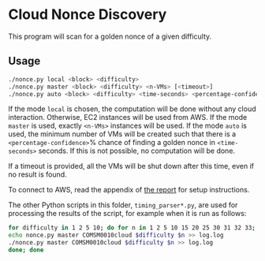 # Cloud Nonce Discovery

This program will scan for a golden nonce of a given difficulty.

## Usage

```bash
./nonce.py local <block> <difficulty>
./nonce.py master <block> <difficulty> <n-VMs> [<timeout>]
./nonce.py auto <block> <difficulty> <time-seconds> <percentage-confidence> [<timeout>]
```

If the mode `local` is chosen, the computation will be done without any cloud interaction.
Otherwise, EC2 instances will be used from AWS.
If the mode `master` is used, exactly `<n-VMs>` instances will be used.
If the mode `auto` is used, the minimum number of VMs will be created such that there is a `<percentage-confidence>`% chance of finding a golden nonce in `<time-seconds>` seconds. If this is not possible, no computation will be done.

If a timeout is provided, all the VMs will be shut down after this time, even if no result is found.

To connect to AWS, read the appendix of [the report](report/cloud.pdf) for setup instructions.

The other Python scripts in this folder, `timing_parser*.py`, are used for processing the results of the script, for example when it is run as follows:

```bash
for difficulty in 1 2 5 10; do for n in 1 2 5 10 15 20 25 30 31 32 33; do
echo nonce.py master COMSM0010cloud $difficulty $n >> log.log
./nonce.py master COMSM0010cloud $difficulty $n >> log.log
done; done
```
